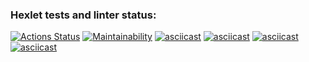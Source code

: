 ### Hexlet tests and linter status:
[![Actions Status](https://github.com/Arcodile/python-project-49/workflows/hexlet-check/badge.svg)](https://github.com/Arcodile/python-project-49/actions)
[![Maintainability](https://api.codeclimate.com/v1/badges/a30c06db301f87cdc3df/maintainability)](https://codeclimate.com/github/Arcodile/python-project-49/maintainability)
[![asciicast](https://asciinema.org/a/NXlVmMaD2I4YCnBqCsFGQWJQA.svg)](https://asciinema.org/a/NXlVmMaD2I4YCnBqCsFGQWJQA)
[![asciicast](https://asciinema.org/a/RIjDW887FT9FIQjZ93PBuz2nh.svg)](https://asciinema.org/a/RIjDW887FT9FIQjZ93PBuz2nh)
[![asciicast](https://asciinema.org/a/7D5PkBfruKnhSNt3ZRKC3tQCM.svg)](https://asciinema.org/a/7D5PkBfruKnhSNt3ZRKC3tQCM)
[![asciicast](https://asciinema.org/a/qsOr8tPBZpAeeAqe1SCdJjx34.svg)](https://asciinema.org/a/qsOr8tPBZpAeeAqe1SCdJjx34)